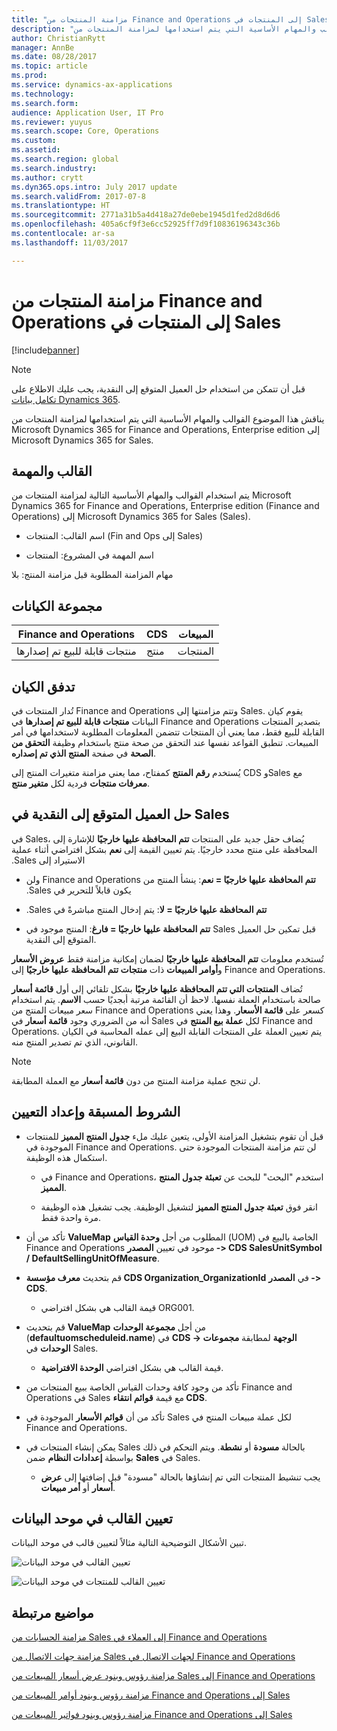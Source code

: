 ```yaml
---
title: "مزامنة المنتجات من Finance and Operations إلى المنتجات في Sales"
description: "يناقش هذا الموضوع القوالب والمهام الأساسية التي يتم استخدامها لمزامنة المنتجات من Microsoft Dynamics 365 for Finance and Operations, Enterprise edition إلى Microsoft Dynamics 365 for Sales."
author: ChristianRytt
manager: AnnBe
ms.date: 08/28/2017
ms.topic: article
ms.prod: 
ms.service: dynamics-ax-applications
ms.technology: 
ms.search.form: 
audience: Application User, IT Pro
ms.reviewer: yuyus
ms.search.scope: Core, Operations
ms.custom: 
ms.assetid: 
ms.search.region: global
ms.search.industry: 
ms.author: crytt
ms.dyn365.ops.intro: July 2017 update
ms.search.validFrom: 2017-07-8
ms.translationtype: HT
ms.sourcegitcommit: 2771a31b5a4d418a27de0ebe1945d1fed2d8d6d6
ms.openlocfilehash: 405a6cf9f3e6cc52925ff7d9f10836196343c36b
ms.contentlocale: ar-sa
ms.lasthandoff: 11/03/2017

---
```


# <a name="synchronize-products-from-finance-and-operations-to-products-in-sales"></a>مزامنة المنتجات من Finance and Operations إلى المنتجات في Sales

[!include[banner](../includes/banner.md)]

> [!NOTE]
> قبل أن تتمكن من استخدام حل العميل المتوقع إلى النقدية، يجب عليك الاطلاع على [تكامل بيانات Dynamics 365](/common-data-service/entity-reference/dynamics-365-integration). 

يناقش هذا الموضوع القوالب والمهام الأساسية التي يتم استخدامها لمزامنة المنتجات من Microsoft Dynamics 365 for Finance and Operations, Enterprise edition إلى Microsoft Dynamics 365 for Sales.

## <a name="template-and-task"></a>القالب والمهمة

يتم استخدام القوالب والمهام الأساسية التالية لمزامنة المنتجات من Microsoft Dynamics 365 for Finance and Operations, Enterprise edition (Finance and Operations) إلى Microsoft Dynamics 365 for Sales (Sales).

-   اسم القالب: المنتجات (Fin and Ops إلى Sales)

-   اسم المهمة في المشروع: المنتجات

مهام المزامنة المطلوبة قبل مزامنة المنتج: بلا

## <a name="entity-set"></a>مجموعة الكيانات

| **Finance and Operations** | **CDS** | **المبيعات**  |
|----------------------------|---------|------------|
| منتجات قابلة للبيع تم إصدارها | منتج | المنتجات   |

## <a name="entity-flow"></a>تدفق الكيان

تُدار المنتجات في Finance and Operations وتتم مزامنتها إلى Sales. يقوم كيان البيانات **منتجات قابلة للبيع تم إصدارها‬** في Finance and Operations بتصدير المنتجات القابلة للبيع فقط، مما يعني أن المنتجات تتضمن المعلومات المطلوبة لاستخدامها في أمر المبيعات. تنطبق القواعد نفسها عند التحقق من صحة منتج باستخدام وظيفة **التحقق من الصحة** في صفحة **المنتج الذي تم إصداره**.

يُستخدم **رقم المنتج** كمفتاح، مما يعني مزامنة متغيرات المنتج إلى CDS وSales مع **معرفات منتجات** فردية لكل **متغير منتج**.

## <a name="prospect-to-cash-solution-for-sales"></a>حل العميل المتوقع إلى النقدية في Sales

في Sales، يُضاف حقل جديد على المنتجات **تتم المحافظة عليها خارجيًا‬‏‫** للإشارة إلى المحافظة على منتج محدد خارجيًا‬‏‫‏‎. يتم تعيين القيمة إلى **نعم** بشكل افتراضي أثناء عملية الاستيراد إلى Sales.

-   **تتم المحافظة عليها خارجيًا‬‏‫ = نعم**: ينشأ المنتج من Finance and Operations ولن يكون قابلاً للتحرير في Sales.

-   **تتم المحافظة عليها خارجيًا‬‏‫ = لا**: يتم إدخال المنتج مباشرةً في Sales.

-   **تتم المحافظة عليها خارجيًا = فارغ**: المنتج موجود في Sales قبل تمكين حل العميل المتوقع إلى النقدية.

تُستخدم معلومات **تتم المحافظة عليها خارجيًا** لضمان إمكانية مزامنة فقط **عروض الأسعار** و**أوامر المبيعات** ذات **منتجات تتم المحافظة عليها خارجيًا** إلى Finance and Operations.

تُضاف **المنتجات التي تتم المحافظة عليها خارجيًا** بشكل تلقائي إلى أول **قائمة أسعار** صالحة باستخدام العملة نفسها. لاحظ أن القائمة مرتبة أبجديًا حسب **الاسم**. يتم استخدام سعر مبيعات المنتج من Finance and Operations كسعر على **قائمة الأسعار**. وهذا يعني أنه من الضروري وجود **قائمة أسعار** في Sales لكل **عملة بيع المنتج** في Finance and Operations. يتم تعيين العملة على المنتجات القابلة البيع إلى عمله المحاسبة في الكيان القانوني، الذي تم تصدير المنتج منه.

> [!NOTE]
> لن تنجح عملية مزامنة المنتج من دون **قائمة أسعار** مع العملة المطابقة.

## <a name="preconditions-and-mapping-setup"></a>الشروط المسبقة وإعداد التعيين

-   قبل أن تقوم بتشغيل المزامنة الأولى، يتعين عليك ملء **جدول المنتج المميز** للمنتجات الموجودة في Finance and Operations. لن تتم مزامنة المنتجات الموجودة حتى استكمال هذه الوظيفة.

    -   في Finance and Operations، استخدم "البحث" للبحث عن **تعبئة جدول المنتج المميز‬**.

    -   انقر فوق **تعبئة جدول المنتج المميز‬** لتشغيل الوظيفة. يجب تشغيل هذه الوظيفة مرة واحدة فقط.

-   تأكد من أن **ValueMap** المطلوب من أجل **وحدة القياس** (UOM) الخاصة بالبيع في Finance and Operations موحود في تعيين **المصدر -\> CDS SalesUnitSymbol / DefaultSellingUnitOfMeasure**.

-   قم بتحديث **معرف مؤسسة CDS Organization_OrganizationId** في **المصدر -\> CDS**.

    -   قيمة القالب هي بشكل افتراضي ORG001.

-   قم بتحديث **ValueMap** من أجل **مجموعة الوحدات** (**defaultuomscheduleid.name**) في **CDS -\> الوجهة** لمطابقة **مجموعات الوحدات** في Sales.

    -   قيمة القالب هي بشكل افتراضي **الوحدة الافتراضية**.

-   تأكد من وجود كافة وحدات القياس الخاصة ببيع المنتجات من Finance and Operations في Sales مع قيمة **قوائم انتقاء CDS**.

-   تأكد من أن **قوائم الأسعار** الموجودة في Sales لكل عملة مبيعات المنتج في Finance and Operations.

-   يمكن إنشاء المنتجات في Sales بالحالة **مسودة** أو **نشطة**. ويتم التحكم في ذلك بواسطة **إعدادات النظام** ضمن **Sales** في Sales.

    -   يجب تنشيط المنتجات التي تم إنشاؤها بالحالة "مسودة" قبل إضافتها إلى **عرض أسعار** أو **أمر مبيعات**.

## <a name="template-mapping-in-data-integrator"></a>تعيين القالب في موحد البيانات

تبين الأشكال التوضيحية التالية مثالاً لتعيين قالب في موحد البيانات.

![تعيين القالب في موحد البيانات](./media/products-template-mapping-data-integrator-1.png)

![تعيين القالب للمنتجات في موحد البيانات](./media/products-template-mapping-data-integrator-2.png)

## <a name="related-topics"></a>مواضيع مرتبطة

[مزامنة الحسابات من Sales إلى العملاء في Finance and Operations](accounts-template-mapping.md)

[مزامنة جهات الاتصال من Sales لجهات الاتصال في Finance and Operations‎](contacts-template-mapping.md)

[مزامنة رؤوس وبنود عرض أسعار المبيعات‬ من Sales إلى Finance and Operations](sales-quotation-template-mapping.md)

[مزامنة رؤوس وبنود أوامر المبيعات من Finance and Operations إلى Sales](sales-order-template-mapping.md)

[مزامنة رؤوس وبنود فواتير المبيعات من Finance and Operations إلى Sales](sales-invoice-template-mapping.md)



